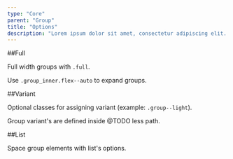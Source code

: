 ```yaml
---
type: "Core"
parent: "Group"
title: "Options"
description: "Lorem ipsum dolor sit amet, consectetur adipiscing elit. Nunc tempus laoreet leo sit amet iaculis."
---
```


##Full

Full width groups with `.full`.

Use `.group_inner.flex--auto` to expand groups.

<demo>
  <demovanilla src="inline/core/group/options-full-line">
  </demovanilla>
  <demovanilla src="inline/core/group/options-full-stack">
  </demovanilla>
</demo>

##Variant

Optional classes for assigning variant (example: `.group--light`).

<div class="alert">
  <div class="alert_content">
    Group variant's are defined inside @TODO less path.
  </div>
</div>

<demo>
  <demovanilla src="inline/core/group/options-variant-line">
  </demovanilla>
  <demovanilla src="inline/core/group/options-variant-stack">
  </demovanilla>
</demo>

##List

Space group elements with list's options.

<demo>
  <demovanilla src="inline/core/group/options-list-line">
  </demovanilla>
  <demovanilla src="inline/core/group/options-list-stack">
  </demovanilla>
</demo>
